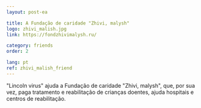 ```yaml
---
layout: post-ea

title: A Fundação de caridade "Zhivi, malysh"
logo: zhivi_malish.jpg
link: https://fondzhivimalysh.ru/

category: friends
order: 2

lang: pt
ref: zhivi_malish_friend
---
```


"Lincoln virus" ajuda a Fundação de caridade "Zhivi, malysh", que, por sua vez, paga tratamento e reabilitação de crianças doentes, ajuda hospitais e centros de reabilitação.
